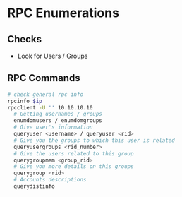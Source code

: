 # RPC Enumerations
## Checks 
- Look for Users / Groups
## RPC Commands
```bash
# check general rpc info 
rpcinfo $ip 		
rpcclient -U '' 10.10.10.10
  # Getting usernames / groups
  enumdomusers / enumdomgroups
  # Give user's information
  queryuser <username> / queryuser <rid>
  # Give you the groups to which this user is related 
  queryusergroups <rid_number>
  # Give the users related to this group
  querygroupmem <group_rid>
  # Give you more details on this groups
  querygroup <rid>
  # Accounts descriptions
  querydistinfo
```